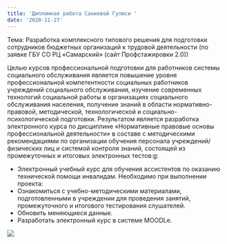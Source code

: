 ```yaml
---
title: 'Дипломная работа Саниевой Гулюси '
date: '2020-11-27'
---
```


Тема: Разработка комплексного типового решения для подготовки сотрудников бюджетных организаций к трудовой деятельности (по заявке ГБУ СО РЦ «Самарский» (сайт Профстажировки 2.0))

Целью курсов профессиональной подготовки для работников системы социального обслуживания является повышение уровня профессиональной компетентности социальных работников учреждений социального обслуживания, изучение современных технологий социальной работы в организациях социального обслуживания населения, получение знаний в области нормативно-правовой, методической, технологической и социально-психологической подготовки.
Результатом является разработка электронного курса по дисциплине «Нормативные правовые основы профессиональной деятельности» в составе с методическими рекомендациями по организации обучения персонала учреждений/физических лиц и системой контроля знаний, состоящей из промежуточных и итоговых электронных тестов:g:

- Электронный учебный курс для обучения ассистентов по оказанию технической помощи инвалидам.
Необходимо при выполнении проекта:
- Ознакомиться с учебно-методическими материалами, подготовленными в учреждении для проведения занятий, промежуточного и итогового тестирования слушателей.
- Обновить меняющиеся данные.
- Разработать электронный курс в системе MOODLe.

![](https://sun9-53.userapi.com/impg/x7W7_-LiYVaHL7VKSrqZWMFD4PDOtR0IRvdFNw/ndhRzr-0eAA.jpg?size=624x322&quality=96&proxy=1&sign=7fd52bcd3d84fac1464ef8d24dd6d9f1)

